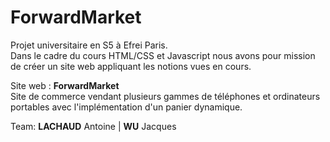 # ForwardMarket <br>
Projet universitaire en S5 à Efrei Paris. <br>
Dans le cadre du cours HTML/CSS et Javascript nous avons pour mission de créer un site web appliquant les notions vues en cours.

Site web : **ForwardMarket** <br>
Site de commerce vendant plusieurs gammes de téléphones et ordinateurs portables avec l'implémentation d'un panier dynamique.

Team: **LACHAUD** Antoine | **WU** Jacques
